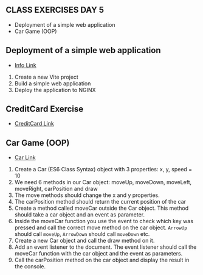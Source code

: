 ## CLASS EXERCISES DAY 5

- Deployment of a simple web application
- Car Game (OOP)

## Deployment of a simple web application

- [Info Link](https://github.com/dat3startcode/javaScriptExercises3sem/blob/main/day5/DEPLOYMENT.md)

1. Create a new Vite project
2. Build a simple web application
3. Deploy the application to NGINX

## CreditCard Exercise

- [CreditCard Link](https://github.com/dat3startcode/javaScriptInClass3sem/tree/main/day5/creditcardIterationExercise)

## Car Game (OOP)

- [Car Link](https://github.com/dat3startcode/javaScriptInClass3sem/tree/main/day5/car_game)

1. Create a Car (ES6 Class Syntax) object with 3 properties: x, y, speed = 10
2. We need 6 methods in our Car object: moveUp, moveDown, moveLeft, moveRight, carPosition and draw
3. The move methods should change the x and y properties. 
4. The carPosition method should return the current position of the car
5. Create a method called moveCar outside the Car object. This method should take a car object and an event as parameter. 
6. Inside the moveCar function you use the event to check which key was pressed and call the correct move method on the car object. `ArrowUp` should call `moveUp`, `ArrowDown` should call `moveDown` etc.
7. Create a new Car object and call the draw method on it.
8. Add an event listener to the document. The event listener should call the moveCar function with the car object and the event as parameters.
9. Call the carPosition method on the car object and display the result in the console.

